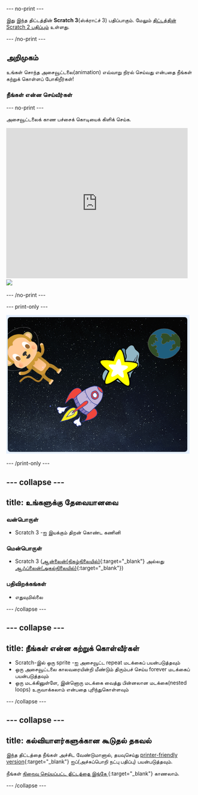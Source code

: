 --- no-print ---

இது இந்த திட்டத்தின் **Scratch 3**(ஸ்க்ராட்ச் 3) பதிப்பாகும். மேலும் [திட்டத்தின் Scratch 2 பதிப்பும்](https://projects.raspberrypi.org/ta-IN/projects/lost-in-space-scratch2) உள்ளது.

--- /no-print ---

## அறிமுகம்

உங்கள் சொந்த அசைவூட்டலை(animation) எவ்வாறு நிரல் செய்வது என்பதை நீங்கள் கற்றுக் கொள்ளப் போகிறீர்கள்!

### நீங்கள் என்ன செய்வீர்கள்

--- no-print ---

அசைவூட்டலைக் காண பச்சைக் கொடியைக் கிளிக் செய்க.

<div class="scratch-preview">
  <iframe allowtransparency="true" width="485" height="402" src="https://scratch.mit.edu/projects/embed/276873231/?autostart=false" frameborder="0" scrolling="no"></iframe>
  <img src="images/space-final.png">
</div>

--- /no-print ---

--- print-only ---

![நிறைவு செய்யப்பட்ட திட்டம்](images/showcase_static.png)

--- /print-only ---

--- collapse ---
---
title: உங்களுக்கு தேவையானவை
---

### வன்பொருள்

- Scratch 3 -ஐ இயக்கும் திறன் கொண்ட கணினி

### மென்பொருள்

- Scratch 3 ([ஆன்லைன்(நிகழ்நிலையில்)](http://rpf.io/scratchon){:target="_blank"} அல்லது [ஆஃப்லைன்(அகல்நிலையில்)](http://rpf.io/scratchoff){:target="_blank"})

### பதிவிறக்கங்கள்

- எதுவுமில்லை

--- /collapse ---

--- collapse ---
---
title: நீங்கள் என்ன கற்றுக் கொள்வீர்கள்
---

- Scratch-இல் ஒரு sprite -ஐ அசைவூட்ட repeat மடக்கைப் பயன்படுத்தவும்
- ஒரு அசைவூட்டலை காலவரையின்றி மீண்டும் திரும்பச் செய்ய forever மடக்கைப் பயன்படுத்தவும்
- ஒரு மடக்கினுள்ளே, இன்னொரு மடக்கை வைத்து பின்னலான மடக்கை(nested loops) உருவாக்கலாம் என்பதை புரிந்துகொள்ளவும்

--- /collapse ---

--- collapse ---
---
title: கல்வியாளர்களுக்கான கூடுதல் தகவல்
---

இந்த திட்டத்தை நீங்கள் அச்சிட வேண்டுமானால், தயவுசெய்து [printer-friendly version](https://projects.raspberrypi.org/ta-IN/projects/lost-in-space/print){:target="_blank"} ஐப்(அச்சுப்பொறி நட்பு பதிப்பு) பயன்படுத்தவும்.

நீங்கள் [ நிறைவு செய்யப்பட்ட திட்டத்தை இங்கே ](http://rpf.io/p/ta-IN/lost-in-space-get){:target="_blank"} காணலாம்.

--- /collapse ---